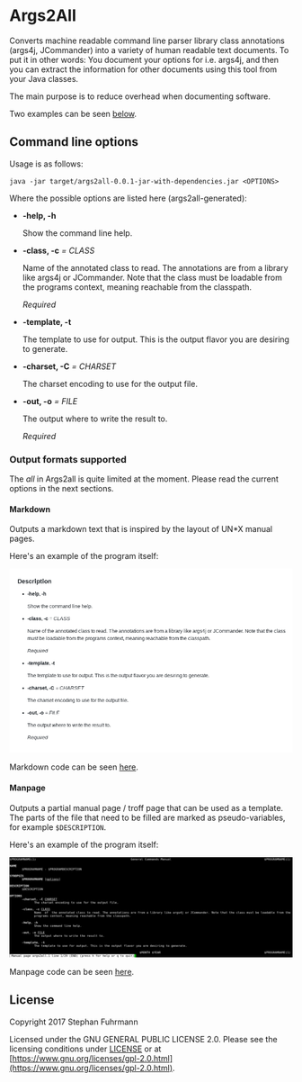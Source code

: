 # Args2All

Converts machine readable command line parser library class annotations (args4j, JCommander)
into a variety of human readable text documents. To put it in other words: You document
your options for i.e. args4j, and then you can extract the information for other documents
using this tool from your Java classes.

The main purpose is to reduce overhead when documenting software.

Two examples can be seen [below](#output-formats-supported).

## Command line options

Usage is as follows:

    java -jar target/args2all-0.0.1-jar-with-dependencies.jar <OPTIONS>
    
Where the possible options are listed here (args2all-generated):    

* **-help, -h**

  Show the command line help.

  
* **-class, -c** *=* *CLASS*

  Name of the annotated class to read. The annotations are from a library like args4j or JCommander. Note that the class must be loadable from the programs context, meaning reachable from the classpath.

  *Required*
* **-template, -t**

  The template to use for output. This is the output flavor you are desiring to generate.

  
* **-charset, -C** *=* *CHARSET*

  The charset encoding to use for the output file.

  
* **-out, -o** *=* *FILE*

  The output where to write the result to.

  *Required*

### Output formats supported

The *all* in Args2all is quite limited at the moment. Please
read the current options in the next sections.

#### Markdown

Outputs a markdown text that is inspired by the layout of UN*X manual pages.

Here's an example of the program itself:

![Markdown example](https://raw.githubusercontent.com/sfuhrm/args2all/master/examples/markdown.png "Markdown example")

Markdown code can be seen [here](https://raw.githubusercontent.com/sfuhrm/args2all/master/examples/args2all.md).

#### Manpage

Outputs a partial manual page / troff page that can be used as a
template. The parts of the file that need to be filled are
marked as pseudo-variables, for example `$DESCRIPTION`.

Here's an example of the program itself:

![Manpage example](https://raw.githubusercontent.com/sfuhrm/args2all/master/examples/manpage.png "Manpage example")

Manpage code can be seen [here](https://raw.githubusercontent.com/sfuhrm/args2all/master/examples/args2all.1).

## License

Copyright 2017 Stephan Fuhrmann

Licensed under the GNU GENERAL PUBLIC LICENSE 2.0.
Please see the licensing conditions under [LICENSE](./LICENSE)
or at [https://www.gnu.org/licenses/gpl-2.0.html](https://www.gnu.org/licenses/gpl-2.0.html).
